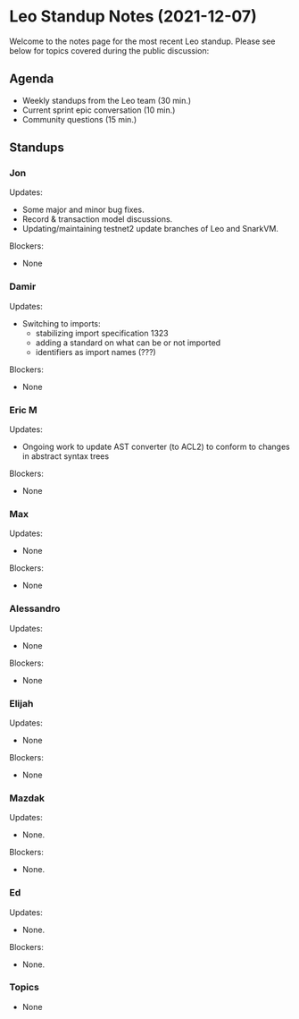 # Leo Standup Notes (2021-12-07)

Welcome to the notes page for the most recent Leo standup. Please see below for topics covered during the public discussion:

## Agenda

* Weekly standups from the Leo team (30 min.)
* Current sprint epic conversation (10 min.)
* Community questions (15 min.)

## Standups

### Jon

Updates:

* Some major and minor bug fixes.
* Record & transaction model discussions.
* Updating/maintaining testnet2 update branches of Leo and SnarkVM.

Blockers:

* None

### Damir

Updates:

* Switching to imports:
  - stabilizing import specification 1323
  - adding a standard on what can be or not imported
  - identifiers as import names (???)

Blockers:

* None

### Eric M

Updates:

* Ongoing work to update AST converter (to ACL2) to conform to changes in abstract syntax trees

Blockers:

* None

### Max

Updates:

* None

Blockers:

* None

### Alessandro

Updates:

* None

Blockers:

* None

### Elijah

Updates:

* None

Blockers:

* None

### Mazdak

Updates:

* None.

Blockers:

* None.

### Ed

Updates:

* None.

Blockers:

* None.

### Topics

* None
